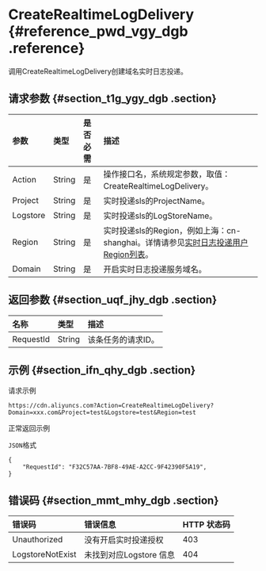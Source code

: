 # CreateRealtimeLogDelivery {#reference_pwd_vgy_dgb .reference}

调用CreateRealtimeLogDelivery创建域名实时日志投递。

## 请求参数 {#section_t1g_ygy_dgb .section}

|参数|类型|是否必需|描述|
|:-|:-|:---|:-|
|Action|String|是|操作接口名，系统规定参数，取值：CreateRealtimeLogDelivery。|
|Project|String|是|实时投递sls的ProjectName。|
|Logstore|String|是|实时投递sls的LogStoreName。|
|Region|String|是|实时投递sls的Region，例如上海：cn-shanghai。详情请参见[实时日志投递用户Region列表](../../../../intl.zh-CN/旧版API参考/附录.md#section_exc_kcz_dgb)。|
|Domain|String|是|开启实时日志投递服务域名。|

## 返回参数 {#section_uqf_jhy_dgb .section}

|名称|类型|描述|
|:-|:-|:-|
|RequestId|String|该条任务的请求ID。|

## 示例 {#section_ifn_qhy_dgb .section}

请求示例

``` {#codeblock_jp8_uky_nf2}
https://cdn.aliyuncs.com?Action=CreateRealtimeLogDelivery?Domain=xxx.com&Project=test&Logstore=test&Region=test
```

正常返回示例

`JSON`格式

``` {#codeblock_jgo_123_ska}
{
    "RequestId": "F32C57AA-7BF8-49AE-A2CC-9F42390F5A19",
}
```

## 错误码 {#section_mmt_mhy_dgb .section}

|错误码|错误信息|HTTP 状态码|
|:--|:---|:-------|
|Unauthorized|没有开启实时投递授权|403|
|LogstoreNotExist|未找到对应Logstore 信息|404|

